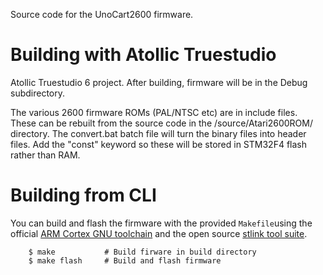 Source code for the UnoCart2600 firmware.

# Building with Atollic Truestudio

Atollic Truestudio 6 project.
After building, firmware will be in the Debug subdirectory.

The various 2600 firmware ROMs (PAL/NTSC etc) are in include files. These can be rebuilt from the source code in the /source/Atari2600ROM/ directory. The convert.bat batch file will turn the binary files into header files. Add the "const" keyword so these will be stored in STM32F4 flash rather than RAM.

# Building from CLI

You can build and flash the firmware with the provided `Makefile`using the official
[ARM Cortex GNU toolchain](http://developer.arm.com/open-source/gnu-toolchain/gnu-rm)
and the open source [stlink tool suite](https://github.com/texane/stlink).

```
    $ make           # Build firware in build directory
    $ make flash     # Build and flash firmware
```

